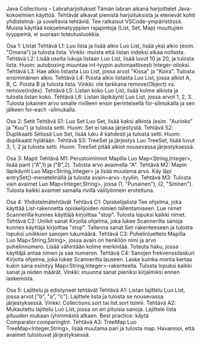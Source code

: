 Java Collections – Labraharjoitukset
Tämän labran aikana harjoittelet Java-kokoelmien käyttöä. Tehtävät alkavat pienistä harjoituksista ja etenevät kohti yhdistelmä- ja soveltavia tehtäviä. Tee ratkaisut VSCode-ympäristössä. Muista käyttää kokoelmatyyppien rajapintoja (List, Set, Map) muuttujien tyyppeinä, ei suoraan toteutusluokkia.

Osa 1: Listat
Tehtävä L1: Luo lista ja lisää alkio
Luo List<String>, lisää yksi alkio (esim. "Omena") ja tulosta lista. Vinkki: muista että listan indeksi alkaa nollasta.
Tehtävä L2: Lisää useita lukuja listaan
Luo List<Integer>, lisää luvut 10 ja 20, ja tulosta lista. Huom: autoboxing muuntaa int-tyypin automaattisesti Integer-olioksi.
Tehtävä L3: Hae alkio listasta
Luo List<String>, jossa arvot "Kissa" ja "Koira". Tulosta ensimmäinen alkio.
Tehtävä L4: Poista alkio listasta
Luo List<String>, jossa alkiot A, B, C. Poista B ja tulosta lista. Vinkki: ole tarkkana remove(Object) vs. remove(index).
Tehtävä L5: Listan koko
Luo List<String>, lisää kolme alkiota ja tulosta listan koko.
Tehtävä L6: Listan läpikäynti
Luo List<Integer>, jossa arvot 1, 2, 3. Tulosta jokainen arvo omalle rivilleen ensin perinteisellä for-silmukalla ja sen jälkeen for-each -silmukalla.

Osa 2: Setit
Tehtävä S1: Luo Set
Luo Set<String>, lisää kaksi alkiota (esim. "Aurinko" ja "Kuu") ja tulosta setti. Huom: Set ei takaa järjestystä.
Tehtävä S2: Duplikaatti Setissä
Luo Set<Integer>, lisää luku 4 kahdesti ja tulosta setti. Huom: duplikaatit hylätään.
Tehtävä S3: TreeSet ja järjestys
Luo TreeSet<Integer>, lisää luvut 3, 1, 2 ja tulosta setti. Huom: TreeSet pitää alkiot nousevassa järjestyksessä.

Osa 3: Mapit
Tehtävä M1: Perustoiminnot Mapilla
Luo Map<String,Integer>, lisää parit ("A",1) ja ("B",2). Tulosta arvo avaimella "A".
Tehtävä M2: Mapin läpikäynti
Luo Map<String,Integer> ja lisää muutama arvo. Käy läpi entrySet()-menetelmällä ja tulosta avain=arvo -tyyliin.
Tehtävä M3: Tulosta vain avaimet
Luo Map<Integer,String>, jossa (1, "Punainen"), (2, "Sininen"). Tulosta kaikki avaimet samalla rivillä välilyönnein eroteltuna.

Osa 4: Yhdistelmätehtävät
Tehtävä C1: Opiskelijalista
Tee ohjelma, joka käyttää List<String>-rakennetta opiskelijoiden nimien tallentamiseen. Lue nimet Scannerilla kunnes käyttäjä kirjoittaa "stop". Tulosta lopuksi kaikki nimet.
Tehtävä C2: Uniikit sanat
Kirjoita ohjelma, joka lukee Scannerilta sanoja kunnes käyttäjä kirjoittaa "stop". Tallenna sanat Set<String>-rakenteeseen ja tulosta lopuksi uniikkien sanojen lukumäärä.
Tehtävä C3: Puhelinluettelo Mapilla
Luo Map<String,String>, jossa avain on henkilön nimi ja arvo puhelinnumero. Lisää vähintään kolme merkintää. Toteuta haku, jossa käyttäjä antaa nimen ja saa numeron.
Tehtävä C4: Sanojen frekvenssilaskuri
Kirjoita ohjelma, joka lukee Scannerilta lauseen. Laske kuinka monta kertaa kukin sana esiintyy Map<String,Integer>-rakenteella. Tulosta lopuksi kaikki sanat ja niiden määrät. Vinkki: muunna sanat pieniksi kirjaimiksi ennen laskemista.

Osa 5: Lajittelu ja edistyneet tehtävät
Tehtävä A1: Listan lajittelu
Luo List<String>, jossa arvot ["b", "a", "c"]. Lajittele lista ja tulosta se nousevassa järjestyksessä. Vinkki: Collections.sort tai list.sort toimii.
Tehtävä A2: Mukautettu lajittelu
Luo List<String>, jossa on eri pituisia sanoja. Lajittele lista pituuden mukaan lyhimmästä alkaen. Best practice: käytä Comparator.comparingInt.
Tehtävä A3: TreeMap
Luo TreeMap<Integer,String>, lisää muutama pari ja tulosta map. Havainnoi, että avaimet tulostuvat järjestyksessä.

